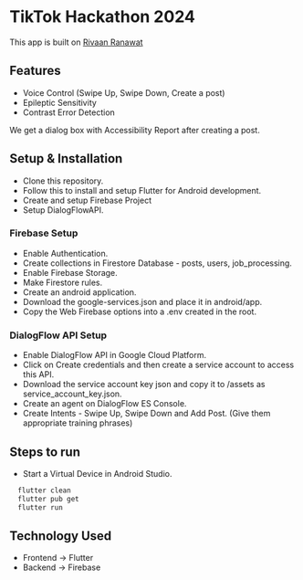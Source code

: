 # TikTok Hackathon 2024

This app is built on [Rivaan Ranawat](https://github.com/RivaanRanawat/instagram-flutter-clone)

## Features
- Voice Control (Swipe Up, Swipe Down, Create a post)
- Epileptic Sensitivity
- Contrast Error Detection

We get a dialog box with Accessibility Report after creating a post. 

## Setup & Installation
- Clone this repository.
- Follow this to install and setup Flutter for Android development.
- Create and setup Firebase Project
- Setup DialogFlowAPI.

### Firebase Setup
- Enable Authentication.
- Create collections in Firestore Database - posts, users, job_processing.
- Enable Firebase Storage.
- Make Firestore rules.
- Create an android application.
- Download the google-services.json and place it in android/app.
- Copy the Web Firebase options into a .env created in the root.

### DialogFlow API Setup
- Enable DialogFlow API in Google Cloud Platform.
- Click on Create credentials and then create a service account to access this API.
- Download the service account key json and copy it to /assets as service_account_key.json.
- Create an agent on DialogFlow ES Console.
- Create Intents - Swipe Up, Swipe Down and Add Post. (Give them appropriate training phrases)

## Steps to run
- Start a Virtual Device in Android Studio.
```bash
  flutter clean
  flutter pub get
  flutter run
```

## Technology Used
- Frontend -> Flutter
- Backend -> Firebase

